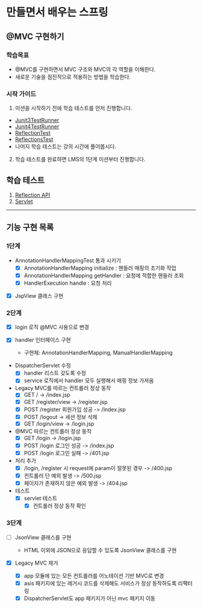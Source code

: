 # 만들면서 배우는 스프링

## @MVC 구현하기

### 학습목표

- @MVC를 구현하면서 MVC 구조와 MVC의 각 역할을 이해한다.
- 새로운 기술을 점진적으로 적용하는 방법을 학습한다.

### 시작 가이드

1. 미션을 시작하기 전에 학습 테스트를 먼저 진행합니다.

- [Junit3TestRunner](study/src/test/java/reflection/Junit3TestRunner.java)
- [Junit4TestRunner](study/src/test/java/reflection/Junit4TestRunner.java)
- [ReflectionTest](study/src/test/java/reflection/ReflectionTest.java)
- [ReflectionsTest](study/src/test/java/reflection/ReflectionsTest.java)
- 나머지 학습 테스트는 강의 시간에 풀어봅시다.

2. 학습 테스트를 완료하면 LMS의 1단계 미션부터 진행합니다.

## 학습 테스트

1. [Reflection API](study/src/test/java/reflection)
2. [Servlet](study/src/test/java/servlet)

---

## 기능 구현 목록

### 1단계

- AnnotationHandlerMappingTest 통과 시키기
  - [x] AnnotationHandlerMapping initialize : 핸들러 매핑의 초기화 작업
  - [x] AnnotationHandlerMapping getHandler : 요청에 적합한 핸들러 조회
  - [x] HandlerExecution handle : 요청 처리
- [x] JspView 클래스 구현

### 2단계

- [x] login 로직 @MVC 사용으로 변경

- [x] handler 인터페이스 구현
  - 구현체: AnnotationHandlerMapping, ManualHandlerMapping

- DispatcherServlet 수정
  - [x] handler 리스트 갖도록 수정
  - [x] service 로직에서 handler 모두 실행해서 매핑 정보 가져옴

- Legacy MVC를 따르는 컨트롤러 정상 동작
  - [x] GET / -> /index.jsp
  - [x] GET /register/view -> /register.jsp
  - [x] POST /register 회원가입 성공 -> /index.jsp
  - [x] POST /logout -> 세션 정보 삭제
  - [x] GET /login/view -> /login.jsp

- @MVC 따르는 컨트롤러 정상 동작
  - [x] GET /login -> /login.jsp
  - [x] POST /login 로그인 성공 -> /index.jsp
  - [x] POST /login 로그인 실패 -> /401.jsp

- 처리 추가
  - [x] /login, /register 시 request에 param이 잘못된 경우 -> /400.jsp
  - [x] 컨트롤러 단 예외 발생 -> /500.jsp
  - [x] 페이지가 존재하지 않은 예외 발생 -> /404.jsp

- 테스트
  - [x] servlet 테스트
    - [x] 컨트롤러 정상 동작 확인

### 3단계

- [ ] JsonView 클래스를 구현
  - HTML 이외에 JSON으로 응답할 수 있도록 JsonView 클래스를 구현

- [x] Legacy MVC 제거
  - [x] app 모듈에 있는 모든 컨트롤러를 어노테이션 기반 MVC로 변경
  - [x] asis 패키지에 있는 레거시 코드를 삭제해도 서비스가 정상 동작하도록 리팩터링
  - [x] DispatcherServlet도 app 패키지가 아닌 mvc 패키지 이동
